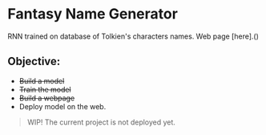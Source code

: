# Fantasy Name Generator
 RNN trained on database of Tolkien's characters names. Web page [here].()

## Objective:
* ~~Build a model~~
* ~~Train the model~~
* ~~Build a webpage~~
* Deploy model on the web.

> WIP!
The current project is not deployed yet. 
